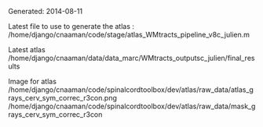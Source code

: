 Generated: 2014-08-11

Latest file to use to generate the atlas :
/home/django/cnaaman/code/stage/atlas_WMtracts_pipeline_v8c_julien.m

Latest atlas
/home/django/cnaaman/data/data_marc/WMtracts_outputsc_julien/final_results

Image for atlas
/home/django/cnaaman/code/spinalcordtoolbox/dev/atlas/raw_data/atlas_grays_cerv_sym_correc_r3con.png
/home/django/cnaaman/code/spinalcordtoolbox/dev/atlas/raw_data/mask_grays_cerv_sym_correc_r3con
